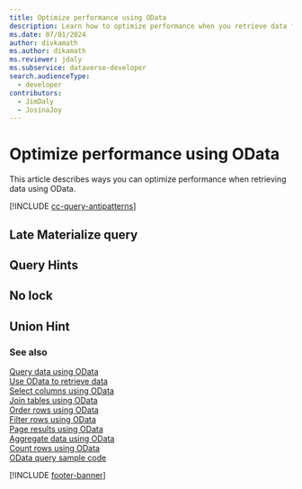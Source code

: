 ```yaml
---
title: Optimize performance using OData
description: Learn how to optimize performance when you retrieve data from Microsoft Dataverse using OData.
ms.date: 07/01/2024
author: divkamath
ms.author: dikamath
ms.reviewer: jdaly
ms.subservice: dataverse-developer
search.audienceType: 
  - developer
contributors: 
  - JimDaly
  - JosinaJoy
---
```

# Optimize performance using OData

This article describes ways you can optimize performance when retrieving data using OData.

[!INCLUDE [cc-query-antipatterns](../../includes/cc-query-antipatterns.md)]

## Late Materialize query

## Query Hints

## No lock

## Union Hint

### See also

[Query data using OData](overview.md)   
[Use OData to retrieve data](retrieve-data.md)   
[Select columns using OData](select-columns.md)  
[Join tables using OData](join-tables.md)  
[Order rows using OData](order-rows.md)  
[Filter rows using OData](filter-rows.md)  
[Page results using OData](page-results.md)   
[Aggregate data using OData](aggregate-data.md)   
[Count rows using OData](count-rows.md)  
[OData query sample code](sample.md)

[!INCLUDE [footer-banner](../../../../includes/footer-banner.md)]